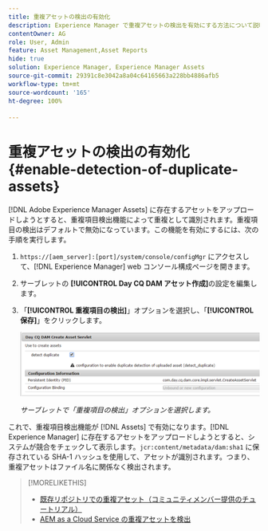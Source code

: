 ```yaml
---
title: 重複アセットの検出の有効化
description: Experience Manager で重複アセットの検出を有効にする方法について説明します。
contentOwner: AG
role: User, Admin
feature: Asset Management,Asset Reports
hide: true
solution: Experience Manager, Experience Manager Assets
source-git-commit: 29391c8e3042a8a04c64165663a228bb4886afb5
workflow-type: tm+mt
source-wordcount: '165'
ht-degree: 100%

---
```


# 重複アセットの検出の有効化 {#enable-detection-of-duplicate-assets}

[!DNL Adobe Experience Manager Assets] に存在するアセットをアップロードしようとすると、重複項目検出機能によって重複として識別されます。重複項目の検出はデフォルトで無効になっています。この機能を有効にするには、次の手順を実行します。

1. `https://[aem_server]:[port]/system/console/configMgr` にアクセスして、[!DNL Experience Manager] web コンソール構成ページを開きます。
1. サーブレットの **[!UICONTROL Day CQ DAM アセット作成]**&#x200B;の設定を編集します。
1. 「**[!UICONTROL 重複項目の検出]**」オプションを選択し、「**[!UICONTROL 保存]**」をクリックします。

   ![サーブレットで「重複項目の検出」オプションを選択](assets/chlimage_1-377.png)

   *サーブレットで「重複項目の検出」オプションを選択します。*

これで、重複項目検出機能が [!DNL Assets] で有効になります。[!DNL Experience Manager] に存在するアセットをアップロードしようとすると、システムが競合をチェックして表示します。`jcr:content/metadata/dam:sha1` に保存されている SHA-1 ハッシュを使用して、アセットが識別されます。つまり、重複アセットはファイル名に関係なく検出されます。

>[!MORELIKETHIS]
>
>* [既存リポジトリでの重複アセット（コミュニティメンバー提供のチュートリアル）](https://experience-aem.blogspot.com/2019/06/aem-65-find-duplicate-assets-binaries-in-existing-repository.html)
>* [AEM as a Cloud Service の重複アセットを検出](https://experienceleague.adobe.com/docs/experience-manager-cloud-service/content/assets/admin/detect-duplicate-assets.html?lang=ja)
